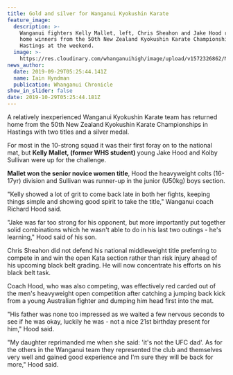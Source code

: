 ```yaml
---
title: Gold and silver for Wanganui Kyokushin Karate
feature_image:
  description: >-
    Wanganui fighters Kelly Mallet, left, Chris Sheahon and Jake Hood return
    home winners from the 50th New Zealand Kyokushin Karate Championships in
    Hastings at the weekend.
  image: >-
    https://res.cloudinary.com/whanganuihigh/image/upload/v1572326862/News/Kelly_Mallet_ex._Chron_25.9.19.jpg
news_author:
  date: 2019-09-29T05:25:44.141Z
  name: Iain Hyndman
  publication: Whanganui Chronicle
show_in_slider: false
date: 2019-10-29T05:25:44.181Z
---
```

A relatively inexperienced Wanganui Kyokushin Karate team has returned home from the 50th New Zealand Kyokushin Karate Championships in Hastings with two titles and a silver medal.

For most in the 10-strong squad it was their first foray on to the national mat, but **Kelly Mallet, (former WHS student)** young Jake Hood and Kolby Sullivan were up for the challenge.

**Mallet won the senior novice women title**, Hood the heavyweight colts (16-17yr) division and Sullivan was runner-up in the junior (U50kg) boys section.

"Kelly showed a lot of grit to come back late in both her fights, keeping things simple and showing good spirit to take the title," Wanganui coach Richard Hood said.

"Jake was far too strong for his opponent, but more importantly put together solid combinations which he wasn't able to do in his last two outings - he's learning," Hood said of his son.

Chris Sheahon did not defend his national middleweight title preferring to compete in and win the open Kata section rather than risk injury ahead of his upcoming black belt grading. He will now concentrate his efforts on his black belt task.

Coach Hood, who was also competing, was effectively red carded out of the men's heavyweight open competition after catching a jumping back kick from a young Australian fighter and dumping him head first into the mat.

"His father was none too impressed as we waited a few nervous seconds to see if he was okay, luckily he was - not a nice 21st birthday present for him," Hood said.

"My daughter reprimanded me when she said: 'it's not the UFC dad'. As for the others in the Wanganui team they represented the club and themselves very well and gained good experience and I'm sure they will be back for more," Hood said.
